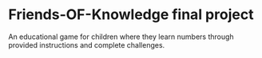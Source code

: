 # Friends-OF-Knowledge final project
An educational game for children where they learn numbers through provided instructions and complete challenges.
